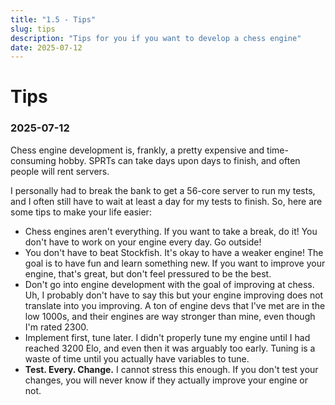 ```yaml
---
title: "1.5 - Tips"
slug: tips
description: "Tips for you if you want to develop a chess engine"
date: 2025-07-12
---
```


# Tips
### 2025-07-12

Chess engine development is, frankly, a pretty expensive and time-consuming hobby. SPRTs can take days upon days to finish, and often people will rent servers.

I personally had to break the bank to get a 56-core server to run my tests, and I often still have to wait at least a day for my tests to finish. So, here are some tips to make your life easier:

- Chess engines aren't everything. If you want to take a break, do it! You don't have to work on your engine every day. Go outside!
- You don't have to beat Stockfish. It's okay to have a weaker engine! The goal is to have fun and learn something new. If you want to improve your engine, that's great, but don't feel pressured to be the best.
- Don't go into engine development with the goal of improving at chess. Uh, I probably don't have to say this but your engine improving does not translate into you improving. A ton of engine devs that I've met are in the low 1000s, and their engines are way stronger than mine, even though I'm rated 2300.
- Implement first, tune later. I didn't properly tune my engine until I had reached 3200 Elo, and even then it was arguably too early. Tuning is a waste of time until you actually have variables to tune.
- **Test. Every. Change.** I cannot stress this enough. If you don't test your changes, you will never know if they actually improve your engine or not.
